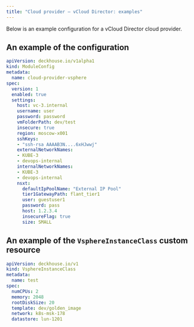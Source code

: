 ```yaml
---
title: "Cloud provider — vCloud Director: examples"
---
```


Below is an example configuration for a vCloud Director cloud provider.

## An example of the configuration

```yaml
apiVersion: deckhouse.io/v1alpha1
kind: ModuleConfig
metadata:
  name: cloud-provider-vsphere
spec:
  version: 1
  enabled: true
  settings:
    host: vc-3.internal
    username: user
    password: password
    vmFolderPath: dev/test
    insecure: true
    region: moscow-x001
    sshKeys:
    - "ssh-rsa AAAAB3N....6xHJwwj"
    externalNetworkNames:
    - KUBE-3
    - devops-internal
    internalNetworkNames:
    - KUBE-3
    - devops-internal
    nsxt:
      defaultIpPoolName: "External IP Pool"
      tier1GatewayPath: flant_tier1
      user: guestuser1
      password: pass
      host: 1.2.3.4
      insecureFlag: true
      size: SMALL
```

## An example of the `VsphereInstanceClass` custom resource

```yaml
apiVersion: deckhouse.io/v1
kind: VsphereInstanceClass
metadata:
  name: test
spec:
  numCPUs: 2
  memory: 2048
  rootDiskSize: 20
  template: dev/golden_image
  network: k8s-msk-178
  datastore: lun-1201
```
